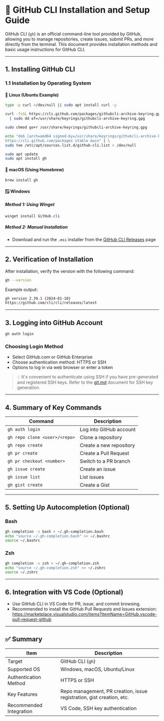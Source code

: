# 🧭 GitHub CLI Installation and Setup Guide

GitHub CLI (`gh`) is an official command-line tool provided by GitHub, allowing you to manage repositories, create issues, submit PRs, and more directly from the terminal. This document provides installation methods and basic usage instructions for GitHub CLI.

---

## 1. Installing GitHub CLI

### 1.1 Installation by Operating System

#### 🐧 Linux (Ubuntu Example)

```bash
type -p curl >/dev/null || sudo apt install curl -y

curl -fsSL https://cli.github.com/packages/githubcli-archive-keyring.gpg \
  | sudo dd of=/usr/share/keyrings/githubcli-archive-keyring.gpg

sudo chmod go+r /usr/share/keyrings/githubcli-archive-keyring.gpg

echo "deb [arch=amd64 signed-by=/usr/share/keyrings/githubcli-archive-keyring.gpg] \
https://cli.github.com/packages stable main" | \
sudo tee /etc/apt/sources.list.d/github-cli.list > /dev/null

sudo apt update
sudo apt install gh
```

#### 🍎 macOS (Using Homebrew)

```bash
brew install gh
```

#### 🪟 Windows

##### Method 1: Using Winget

```powershell
winget install GitHub.cli
```

##### Method 2: Manual Installation

- Download and run the `.msi` installer from the [GitHub CLI Releases](https://github.com/cli/cli/releases) page

---

## 2. Verification of Installation

After installation, verify the version with the following command:

```bash
gh --version
```

Example output:

```bash
gh version 2.39.1 (2024-01-10)
https://github.com/cli/cli/releases/latest
```

---

## 3. Logging into GitHub Account

```bash
gh auth login
```

### Choosing Login Method

- Select GitHub.com or GitHub Enterprise
- Choose authentication method: HTTPS or SSH
- Options to log in via web browser or enter a token

> 💡 It's convenient to authenticate using SSH if you have pre-generated and registered SSH keys. Refer to the [git.md](./git.md) document for SSH key generation.

---

## 4. Summary of Key Commands

| Command | Description |
|--------|------|
| `gh auth login` | Log into GitHub account |
| `gh repo clone <user>/<repo>` | Clone a repository |
| `gh repo create` | Create a new repository |
| `gh pr create` | Create a Pull Request |
| `gh pr checkout <number>` | Switch to a PR branch |
| `gh issue create` | Create an issue |
| `gh issue list` | List issues |
| `gh gist create` | Create a Gist |

---

## 5. Setting Up Autocompletion (Optional)

### Bash

```bash
gh completion -s bash > ~/.gh-completion.bash
echo "source ~/.gh-completion.bash" >> ~/.bashrc
source ~/.bashrc
```

### Zsh

```bash
gh completion -s zsh > ~/.gh-completion.zsh
echo "source ~/.gh-completion.zsh" >> ~/.zshrc
source ~/.zshrc
```

---

## 6. Integration with VS Code (Optional)

- Use GitHub CLI in VS Code for PR, issue, and commit browsing.
- Recommended to install the GitHub Pull Requests and Issues extension:
  <https://marketplace.visualstudio.com/items?itemName=GitHub.vscode-pull-request-github>

---

## ✅ Summary

| Item | Description |
|------|------|
| Target | GitHub CLI (`gh`) |
| Supported OS | Windows, macOS, Ubuntu/Linux |
| Authentication Method | HTTPS or SSH |
| Key Features | Repo management, PR creation, issue registration, gist creation, etc. |
| Recommended Integration | VS Code, SSH key authentication |
